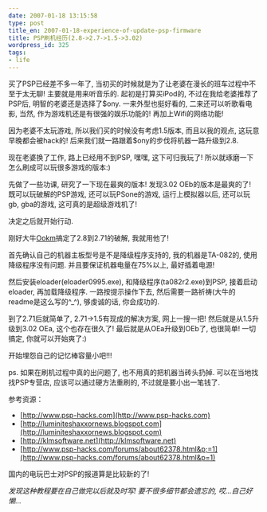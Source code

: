 ```yaml
---
date: 2007-01-18 13:15:58
type: post
title_en: 2007-01-18-experience-of-update-psp-firmware
title: PSP刷机经历(2.8->2.7->1.5->3.02)
wordpress_id: 325
tags:
- life
---
```


买了PSP已经差不多一年了, 当初买的时候就是为了让老婆在漫长的班车过程中不至于太无聊! 主要就是用来听音乐的. 起初是打算买iPod的, 不过在我给老婆推荐了PSP后, 明智的老婆还是选择了$ony. 一来外型也挺好看的, 二来还可以听歌看电影, 当然, 作为游戏机还是有很强的娱乐功能的! 再加上Wifi的网络功能!

因为老婆不太玩游戏, 所以我们买的时候没有考虑1.5版本, 而且以我的观点, 这玩意早晚都会被hack的! 后来我们就一路跟着$ony的步伐将机器一路升级到2.8.

现在老婆换了工作, 路上已经用不到PSP, 嘿嘿, 这下可归我玩了! 所以就琢磨一下怎么刷成可以玩很多游戏的版本:)

先做了一些功课, 研究了一下现在最爽的版本! 发现3.02 OEb的版本是最爽的了! 既可以玩破解的PSP游戏, 还可以玩PSone的游戏, 运行上模拟器以后, 还可以玩gb, gba的游戏, 这可真的是超级游戏机了!

决定之后就开始行动.

刚好大牛[Ookm](http://0okm.blogspot.com/)搞定了2.8到2.71的破解, 我就用他了!

首先确认自己的机器主板型号是不是降级程序支持的, 我的机器是TA-082的, 使用降级程序没有问题. 并且要保证机器电量在75%以上, 最好插着电源!

然后安装eloader(eloader0995.exe), 和降级程序(ta082r2.exe)到PSP, 接着启动eloader, 再加载降级程序. 一路按提示操作下去, 然后需要一路祈祷(大牛的readme是这么写的^_^), 够虔诚的话, 你会成功的.

到了2.71后就简单了, 2.71->1.5有现成的解决方案, 网上一搜一把! 然后就是从1.5升级到3.02 OEa, 这个也存在很久了! 最后就是从OEa升级到OEb了, 也很简单! 一切搞定, 你就可以开始爽了:)

开始埋怨自己的记忆棒容量小吧!!!

ps. 如果在刷机过程中真的出问题了, 也不用真的把机器当砖头扔掉. 可以在当地找找PSP专营店, 应该可以通过硬方法重刷的, 不过就是要小出一笔钱了.

参考资源：

* [http://www.psp-hacks.com](http://www.psp-hacks.com)
* [http://luminiteshaxxornews.blogspot.com](http://luminiteshaxxornews.blogspot.com)
* [http://klmsoftware.net](http://klmsoftware.net)
* [http://www.psp-hacks.com/forums/about62378.html&p;=1](http://www.psp-hacks.com/forums/about62378.html&p=1)

国内的电玩巴士对PSP的报道算是比较新的了!

_发现这种教程要在自己做完以后就及时写! 要不很多细节都会遗忘的, 哎...自己好懒..._
